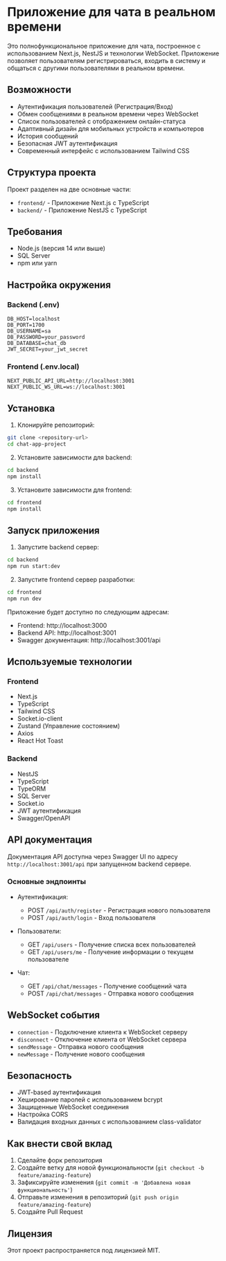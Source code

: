 # Приложение для чата в реальном времени

Это полнофункциональное приложение для чата, построенное с использованием Next.js, NestJS и технологии WebSocket. Приложение позволяет пользователям регистрироваться, входить в систему и общаться с другими пользователями в реальном времени.

## Возможности

- Аутентификация пользователей (Регистрация/Вход)
- Обмен сообщениями в реальном времени через WebSocket
- Список пользователей с отображением онлайн-статуса
- Адаптивный дизайн для мобильных устройств и компьютеров
- История сообщений
- Безопасная JWT аутентификация
- Современный интерфейс с использованием Tailwind CSS

## Структура проекта

Проект разделен на две основные части:

- `frontend/` - Приложение Next.js с TypeScript
- `backend/` - Приложение NestJS с TypeScript

## Требования

- Node.js (версия 14 или выше)
- SQL Server
- npm или yarn

## Настройка окружения

### Backend (.env)
```env
DB_HOST=localhost
DB_PORT=1700
DB_USERNAME=sa
DB_PASSWORD=your_password
DB_DATABASE=chat_db
JWT_SECRET=your_jwt_secret
```

### Frontend (.env.local)
```env
NEXT_PUBLIC_API_URL=http://localhost:3001
NEXT_PUBLIC_WS_URL=ws://localhost:3001
```

## Установка

1. Клонируйте репозиторий:
```bash
git clone <repository-url>
cd chat-app-project
```

2. Установите зависимости для backend:
```bash
cd backend
npm install
```

3. Установите зависимости для frontend:
```bash
cd frontend
npm install
```

## Запуск приложения

1. Запустите backend сервер:
```bash
cd backend
npm run start:dev
```

2. Запустите frontend сервер разработки:
```bash
cd frontend
npm run dev
```

Приложение будет доступно по следующим адресам:
- Frontend: http://localhost:3000
- Backend API: http://localhost:3001
- Swagger документация: http://localhost:3001/api

## Используемые технологии

### Frontend
- Next.js
- TypeScript
- Tailwind CSS
- Socket.io-client
- Zustand (Управление состоянием)
- Axios
- React Hot Toast

### Backend
- NestJS
- TypeScript
- TypeORM
- SQL Server
- Socket.io
- JWT аутентификация
- Swagger/OpenAPI

## API документация

Документация API доступна через Swagger UI по адресу `http://localhost:3001/api` при запущенном backend сервере.

### Основные эндпоинты

- Аутентификация:
  - POST `/api/auth/register` - Регистрация нового пользователя
  - POST `/api/auth/login` - Вход пользователя

- Пользователи:
  - GET `/api/users` - Получение списка всех пользователей
  - GET `/api/users/me` - Получение информации о текущем пользователе

- Чат:
  - GET `/api/chat/messages` - Получение сообщений чата
  - POST `/api/chat/messages` - Отправка нового сообщения

## WebSocket события

- `connection` - Подключение клиента к WebSocket серверу
- `disconnect` - Отключение клиента от WebSocket сервера
- `sendMessage` - Отправка нового сообщения
- `newMessage` - Получение нового сообщения

## Безопасность

- JWT-based аутентификация
- Хеширование паролей с использованием bcrypt
- Защищенные WebSocket соединения
- Настройка CORS
- Валидация входных данных с использованием class-validator

## Как внести свой вклад

1. Сделайте форк репозитория
2. Создайте ветку для новой функциональности (`git checkout -b feature/amazing-feature`)
3. Зафиксируйте изменения (`git commit -m 'Добавлена новая функциональность'`)
4. Отправьте изменения в репозиторий (`git push origin feature/amazing-feature`)
5. Создайте Pull Request

## Лицензия

Этот проект распространяется под лицензией MIT. 